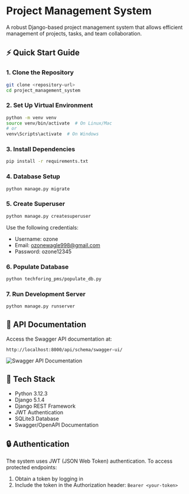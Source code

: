 # Project Management System

A robust Django-based project management system that allows efficient management of projects, tasks, and team collaboration.



## ⚡️ Quick Start Guide

### 1. Clone the Repository
```bash
git clone <repository-url>
cd project_management_system
```

### 2. Set Up Virtual Environment
```bash
python -m venv venv
source venv/bin/activate  # On Linux/Mac
# or
venv\Scripts\activate  # On Windows
```

### 3. Install Dependencies
```bash
pip install -r requirements.txt
```

### 4. Database Setup
```bash
python manage.py migrate
```

### 5. Create Superuser
```bash
python manage.py createsuperuser
```
Use the following credentials:
- Username: ozone
- Email: ozonewagle998@gmail.com
- Password: ozone12345

### 6. Populate Database
```bash
python techforing_pms/populate_db.py
```

### 7. Run Development Server
```bash
python manage.py runserver
```

## 🔗 API Documentation

Access the Swagger API documentation at:
```
http://localhost:8000/api/schema/swagger-ui/
```
![Swagger API Documentation](images/swagger_api_documentation.png)

## 🚀 Tech Stack

- Python 3.12.3
- Django 5.1.4
- Django REST Framework
- JWT Authentication
- SQLite3 Database
- Swagger/OpenAPI Documentation

## 🔒 Authentication

The system uses JWT (JSON Web Token) authentication. To access protected endpoints:
1. Obtain a token by logging in
2. Include the token in the Authorization header: `Bearer <your-token>`


